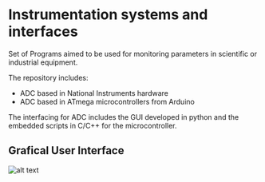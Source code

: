 # Instrumentation systems and interfaces

Set of Programs aimed to be used for monitoring parameters in scientific or industrial equipment. 

The repository includes:

 - ADC based in National Instruments hardware
 - ADC based in ATmega microcontrollers from Arduino

The interfacing for ADC includes the GUI developed in python and the embedded scripts in C/C++ for the microcontroller.

## Grafical User Interface

![alt text](https://github.com/renecartaya/Instrumentation/blob/main/DAQ_app.png)

